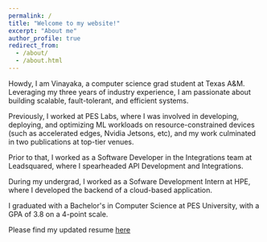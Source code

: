 ```yaml
---
permalink: /
title: "Welcome to my website!"
excerpt: "About me"
author_profile: true
redirect_from: 
  - /about/
  - /about.html
---
```


Howdy, I am Vinayaka, a computer science grad student at Texas A&M. Leveraging my three years of industry experience, I am passionate about building scalable, fault-tolerant, and efficient systems. 

Previously, I worked at PES Labs, where I was involved in developing, deploying, and optimizing ML workloads on resource-constrained devices (such as accelerated edges, Nvidia Jetsons, etc), and my work culminated in two publications at top-tier venues.

Prior to that, I worked as a Software Developer in the Integrations team at Leadsquared, where I spearheaded API Development and Integrations.

During my undergrad, I worked as a Sofware Development Intern at HPE, where I developed the backend of a cloud-based application. 

I graduated with a Bachelor's in Computer Science at PES University, with a GPA of 3.8 on a 4-point scale.

Please find my updated resume <a href="{{ site.baseurl }}/assets/resume.pdf" target="_blank">here</a>
